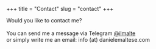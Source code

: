 +++
title = "Contact"
slug = "contact"
+++

Would you like to contact me?\
\
You can send me a message via Telegram [@ilmalte](https://t.me/ilmalte)\
or simply write me an email: info (at) danielemaltese.com